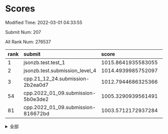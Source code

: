 # Scores

Modified Time: 2022-03-01 04:33:55

Submit Num: 207

All Rank Num: 276537

| rank |               submit               |       score        |       sigma        | pk_num |
| :--- | :--------------------------------- | :----------------- | :----------------- | :----- |
| 1    | jsonzb.test.test_1                 | 1015.8641935583055 | 0.8511448805265815 | 5335   |
| 2    | jsonzb.test.submission_level_4     | 1014.4939985752097 | 0.8161940044567287 | 5339   |
| 3    | cpp.21_12_24.submission-2b2ea0d7   | 1012.7944686325366 | 0.7587385343541435 | 5344   |
| 54   | cpp.2022_01_09.submission-5b0e3de2 | 1005.3290939561491 | 0.7164807303027323 | 5343   |
| 81   | cpp.2022_01_09.submission-816672bd | 1003.5712172937284 | 0.7098995190365407 | 5342   |


<details>
<summary>全部</summary>

| rank |                 submit                 |       score        |       sigma        | pk_num |
| :--- | :------------------------------------- | :----------------- | :----------------- | :----- |
| 1    | jsonzb.test.test_1                     | 1015.8641935583055 | 0.8511448805265815 | 5335   |
| 2    | jsonzb.test.submission_level_4         | 1014.4939985752097 | 0.8161940044567287 | 5339   |
| 3    | cpp.21_12_24.submission-2b2ea0d7       | 1012.7944686325366 | 0.7587385343541435 | 5344   |
| 4    | gobigger.level_3.submission_level_3_33 | 1011.9446628807481 | 0.7738080200717379 | 5346   |
| 5    | gobigger.level_3.submission_level_3_15 | 1011.528287326044  | 0.7651145673247672 | 5345   |
| 6    | gobigger.level_3.submission_level_3_25 | 1011.4136650948525 | 0.7537390826801651 | 5346   |
| 7    | gobigger.level_3.submission_level_3_10 | 1011.3398162518856 | 0.7475863244745105 | 5343   |
| 8    | gobigger.level_3.submission_level_3_2  | 1011.2492256175144 | 0.7543125803161377 | 5341   |
| 9    | gobigger.level_3.submission_level_3_3  | 1011.1193430798484 | 0.782248308184757  | 5339   |
| 10   | gobigger.level_3.submission_level_3_29 | 1011.1178602199359 | 0.7711704211427891 | 5340   |
| 11   | gobigger.level_3.submission_level_3_23 | 1011.0737034715603 | 0.7743510125213071 | 5341   |
| 12   | gobigger.level_3.submission_level_3_1  | 1010.9704172015125 | 0.7789455262850526 | 5350   |
| 13   | gobigger.level_3.submission_level_3_36 | 1010.9402328886264 | 0.7827219470798521 | 5340   |
| 14   | gobigger.level_3.submission_level_3_47 | 1010.7752782233443 | 0.7580904833446194 | 5345   |
| 15   | gobigger.level_3.submission_level_3_24 | 1010.7534556316817 | 0.7698304214589182 | 5347   |
| 16   | gobigger.level_3.submission_level_3_40 | 1010.7016617695672 | 0.77867752015215   | 5341   |
| 17   | gobigger.level_3.submission_level_3_12 | 1010.653368048915  | 0.7444462600555523 | 5343   |
| 18   | gobigger.level_3.submission_level_3_42 | 1010.6145400349461 | 0.8005818547099883 | 5340   |
| 19   | gobigger.level_3.submission_level_3_27 | 1010.5814808252156 | 0.75907289734104   | 5349   |
| 20   | gobigger.level_3.submission_level_3_19 | 1010.4970226288285 | 0.761788630118192  | 5348   |
| 21   | gobigger.level_3.submission_level_3_18 | 1010.4786869814473 | 0.773696338808835  | 5341   |
| 22   | gobigger.level_3.submission_level_3_48 | 1010.4256825196973 | 0.7616582471503293 | 5341   |
| 23   | gobigger.level_3.submission_level_3_43 | 1010.3831289098744 | 0.7807986665537887 | 5342   |
| 24   | gobigger.level_3.submission_level_3_5  | 1010.3183238076509 | 0.7788152961025446 | 5342   |
| 25   | gobigger.level_3.submission_level_3_38 | 1010.2448787504005 | 0.775969531395074  | 5342   |
| 26   | gobigger.level_3.submission_level_3_6  | 1010.1865203998229 | 0.752151698176139  | 5345   |
| 27   | gobigger.level_3.submission_level_3_28 | 1010.1507617765136 | 0.7708951381234933 | 5343   |
| 28   | gobigger.level_3.submission_level_3_0  | 1010.1451120125399 | 0.7667590262724643 | 5342   |
| 29   | gobigger.level_3.submission_level_3_44 | 1010.1294756349276 | 0.7671689342546864 | 5343   |
| 30   | gobigger.level_3.submission_level_3_22 | 1010.0927932190734 | 0.7671937794336419 | 5341   |
| 31   | gobigger.level_3.submission_level_3_13 | 1010.067314184026  | 0.7750524235527076 | 5347   |
| 32   | gobigger.level_3.submission_level_3_45 | 1009.9987353630773 | 0.7642105314474814 | 5340   |
| 33   | gobigger.level_3.submission_level_3_34 | 1009.9768285697156 | 0.7724805572149855 | 5343   |
| 34   | gobigger.level_3.submission_level_3_39 | 1009.9632304239143 | 0.7607673802723587 | 5341   |
| 35   | gobigger.level_3.submission_level_3_8  | 1009.9629571213616 | 0.7593218251410585 | 5342   |
| 36   | gobigger.level_3.submission_level_3_37 | 1009.8498362910375 | 0.7675976397415936 | 5344   |
| 37   | gobigger.level_3.submission_level_3_30 | 1009.6151145059048 | 0.7627170393647675 | 5343   |
| 38   | gobigger.level_3.submission_level_3_14 | 1009.5676353335108 | 0.7463224852449172 | 5347   |
| 39   | gobigger.level_3.submission_level_3_20 | 1009.5150763542105 | 0.7637986595198288 | 5343   |
| 40   | gobigger.level_3.submission_level_3_17 | 1009.4876502979017 | 0.7662825763471973 | 5344   |
| 41   | gobigger.level_3.submission_level_3_7  | 1009.4724197134954 | 0.7390333451581812 | 5347   |
| 42   | gobigger.level_3.submission_level_3_4  | 1009.4355475222422 | 0.7573109604019959 | 5346   |
| 43   | gobigger.level_3.submission_level_3_11 | 1009.384975818014  | 0.7660506320396828 | 5341   |
| 44   | gobigger.level_3.submission_level_3_35 | 1009.3540442333706 | 0.7450626046303321 | 5345   |
| 45   | gobigger.level_3.submission_level_3_49 | 1009.2872897796801 | 0.7451816196684847 | 5340   |
| 46   | gobigger.level_3.submission_level_3_46 | 1009.2479043443892 | 0.746029966277986  | 5343   |
| 47   | gobigger.level_3.submission_level_3_32 | 1009.22032676894   | 0.7871618276862757 | 5349   |
| 48   | gobigger.level_3.submission_level_3_16 | 1009.2028865355668 | 0.7383807037047198 | 5344   |
| 49   | gobigger.level_3.submission_level_3_31 | 1009.1490143246436 | 0.7461194427235075 | 5337   |
| 50   | gobigger.level_3.submission_level_3_21 | 1009.1372380891329 | 0.7675023109394195 | 5341   |
| 51   | gobigger.level_3.submission_level_3_41 | 1009.0091160755879 | 0.7427676114611964 | 5345   |
| 52   | gobigger.level_3.submission_level_3_26 | 1008.8937227847385 | 0.759450299105773  | 5348   |
| 53   | gobigger.level_3.submission_level_3_9  | 1008.5527967851706 | 0.7601627216770922 | 5348   |
| 54   | cpp.2022_01_09.submission-5b0e3de2     | 1005.3290939561491 | 0.7164807303027323 | 5343   |
| 55   | gobigger.level_1.submission_level_1_36 | 1005.1426887112385 | 0.7207885213810916 | 5344   |
| 56   | gobigger.level_1.submission_level_1_49 | 1004.9102428344909 | 0.7246858281641971 | 5348   |
| 57   | gobigger.level_1.submission_level_1_31 | 1004.6678130630171 | 0.7244118468622446 | 5343   |
| 58   | gobigger.level_1.submission_level_1_25 | 1004.4965757240641 | 0.7190522323956792 | 5349   |
| 59   | gobigger.level_1.submission_level_1_11 | 1004.3263042865435 | 0.7273179069109009 | 5343   |
| 60   | gobigger.level_1.submission_level_1_7  | 1004.2824857783269 | 0.7141228078565189 | 5342   |
| 61   | gobigger.level_1.submission_level_1_35 | 1004.1567151133221 | 0.7151214987174296 | 5344   |
| 62   | gobigger.level_1.submission_level_1_19 | 1004.1478533861408 | 0.7105544299184352 | 5340   |
| 63   | gobigger.level_1.submission_level_1_18 | 1004.0926099646264 | 0.721222339516778  | 5341   |
| 64   | gobigger.level_1.submission_level_1_8  | 1004.085754327068  | 0.7200647197066823 | 5346   |
| 65   | gobigger.level_1.submission_level_1_33 | 1004.0145348284793 | 0.7255569785427917 | 5346   |
| 66   | gobigger.level_1.submission_level_1_26 | 1003.9548061284049 | 0.7093978453786814 | 5348   |
| 67   | gobigger.level_1.submission_level_1_38 | 1003.9230773284363 | 0.7090302729245758 | 5343   |
| 68   | gobigger.level_1.submission_level_1_43 | 1003.9122456377543 | 0.7107342291966341 | 5343   |
| 69   | gobigger.level_1.submission_level_1_4  | 1003.87801992218   | 0.7135224326803902 | 5346   |
| 70   | gobigger.level_1.submission_level_1_41 | 1003.8379531814967 | 0.713240954056278  | 5345   |
| 71   | gobigger.level_1.submission_level_1_14 | 1003.8254608448879 | 0.7145053876650753 | 5347   |
| 72   | gobigger.level_1.submission_level_1_0  | 1003.8199482811082 | 0.7170378902277278 | 5342   |
| 73   | gobigger.level_1.submission_level_1_23 | 1003.7409317939263 | 0.7246743473657847 | 5343   |
| 74   | gobigger.level_1.submission_level_1_30 | 1003.7136707986019 | 0.7100867250766136 | 5351   |
| 75   | gobigger.level_1.submission_level_1_1  | 1003.7024864432902 | 0.717709489579816  | 5345   |
| 76   | gobigger.level_1.submission_level_1_24 | 1003.6835901421135 | 0.7112193397311719 | 5345   |
| 77   | gobigger.level_1.submission_level_1_28 | 1003.6739928173339 | 0.7302478041694905 | 5350   |
| 78   | gobigger.level_1.submission_level_1_47 | 1003.6680242815522 | 0.7046569245181722 | 5345   |
| 79   | gobigger.level_1.submission_level_1_45 | 1003.6645441311181 | 0.7121710636227893 | 5342   |
| 80   | gobigger.level_1.submission_level_1_48 | 1003.575719980125  | 0.7241446630559393 | 5340   |
| 81   | cpp.2022_01_09.submission-816672bd     | 1003.5712172937284 | 0.7098995190365407 | 5342   |
| 82   | gobigger.level_1.submission_level_1_17 | 1003.5620725439824 | 0.7254741669449426 | 5347   |
| 83   | gobigger.level_1.submission_level_1_6  | 1003.5565190937157 | 0.7218224392159471 | 5340   |
| 84   | gobigger.level_1.submission_level_1_39 | 1003.4001588302935 | 0.7342160741338475 | 5345   |
| 85   | gobigger.level_1.submission_level_1_3  | 1003.3864208358534 | 0.7124439085167986 | 5342   |
| 86   | gobigger.level_1.submission_level_1_21 | 1003.2550387455508 | 0.7093579569753562 | 5343   |
| 87   | gobigger.level_1.submission_level_1_2  | 1003.2499344554642 | 0.7101069955908499 | 5343   |
| 88   | gobigger.level_1.submission_level_1_12 | 1003.2200477666629 | 0.7097364349443471 | 5342   |
| 89   | gobigger.level_1.submission_level_1_37 | 1003.2147091202937 | 0.7274535292051828 | 5349   |
| 90   | gobigger.level_1.submission_level_1_13 | 1003.2120279934451 | 0.7040344333104964 | 5344   |
| 91   | gobigger.level_1.submission_level_1_32 | 1003.1838713798655 | 0.7198014632743447 | 5346   |
| 92   | gobigger.level_1.submission_level_1_29 | 1003.0454551281296 | 0.7153933847510561 | 5349   |
| 93   | gobigger.level_1.submission_level_1_5  | 1002.9102718906252 | 0.7178113684682337 | 5340   |
| 94   | gobigger.level_1.submission_level_1_16 | 1002.8662897978172 | 0.7174377261754614 | 5344   |
| 95   | gobigger.level_1.submission_level_1_34 | 1002.8541311736835 | 0.7219895566003844 | 5345   |
| 96   | gobigger.level_1.submission_level_1_46 | 1002.764551334711  | 0.7188821371758941 | 5345   |
| 97   | gobigger.level_1.submission_level_1_22 | 1002.5827305082433 | 0.7183453418442107 | 5343   |
| 98   | gobigger.level_1.submission_level_1_20 | 1002.4826569405685 | 0.7108474692898022 | 5341   |
| 99   | gobigger.level_1.submission_level_1_10 | 1002.4805143484795 | 0.7330500242228372 | 5341   |
| 100  | gobigger.level_1.submission_level_1_44 | 1002.4026266476475 | 0.7241904994105081 | 5348   |
| 101  | gobigger.level_1.submission_level_1_9  | 1002.3475514194769 | 0.709558423383733  | 5344   |
| 102  | gobigger.level_1.submission_level_1_15 | 1002.0761082526375 | 0.7059975251596006 | 5341   |
| 103  | gobigger.level_1.submission_level_1_27 | 1001.956781403928  | 0.7189482471770098 | 5345   |
| 104  | gobigger.level_1.submission_level_1_40 | 1001.5665638703179 | 0.7139940591203207 | 5346   |
| 105  | gobigger.level_1.submission_level_1_42 | 1001.5169999815851 | 0.7093492657165066 | 5342   |
| 106  | gobigger.random.submission_random_20   | 997.7555473530438  | 0.7253629626570213 | 5343   |
| 107  | gobigger.random.submission_random_42   | 997.3641813966377  | 0.7215383006211761 | 5347   |
| 108  | gobigger.random.submission_random_16   | 997.1448978541844  | 0.7088623040023689 | 5350   |
| 109  | gobigger.random.submission_random_30   | 997.1406346231626  | 0.7211063084227315 | 5346   |
| 110  | gobigger.random.submission_random_0    | 996.8401676837209  | 0.7149801748953308 | 5346   |
| 111  | gobigger.random.submission_random_12   | 996.7663133577532  | 0.7129144284961946 | 5345   |
| 112  | gobigger.random.submission_random_41   | 996.7634503745568  | 0.7107056112578367 | 5348   |
| 113  | gobigger.random.submission_random_49   | 996.7631246758782  | 0.6962113715366759 | 5346   |
| 114  | gobigger.random.submission_random_45   | 996.7055386810813  | 0.7096586686754667 | 5344   |
| 115  | gobigger.random.submission_random_40   | 996.6925977526495  | 0.7003081365720678 | 5342   |
| 116  | gobigger.random.submission_random_36   | 996.6806465869698  | 0.7087116477533216 | 5343   |
| 117  | gobigger.random.submission_random_19   | 996.6350690213345  | 0.726377222918833  | 5346   |
| 118  | gobigger.random.submission_random_43   | 996.6249559199006  | 0.7204082588011369 | 5347   |
| 119  | gobigger.random.submission_random_24   | 996.5833734984421  | 0.7020670509911974 | 5344   |
| 120  | gobigger.random.submission_random_37   | 996.3941139864803  | 0.7084763033750158 | 5336   |
| 121  | gobigger.random.submission_random_25   | 996.3937553010855  | 0.709985770189662  | 5347   |
| 122  | gobigger.random.submission_random_2    | 996.3914537690152  | 0.7177749240117122 | 5345   |
| 123  | gobigger.random.submission_random_29   | 996.3736326661912  | 0.7164003667159702 | 5349   |
| 124  | gobigger.random.submission_random_4    | 996.3026159845731  | 0.7308006411175805 | 5334   |
| 125  | gobigger.random.submission_random_35   | 996.2374607363284  | 0.7286122826137637 | 5342   |
| 126  | gobigger.random.submission_random_28   | 995.9252036258092  | 0.7093291655061583 | 5343   |
| 127  | gobigger.random.submission_random_48   | 995.8886544561067  | 0.7070994266815973 | 5344   |
| 128  | gobigger.random.submission_random_47   | 995.8635394504994  | 0.7127381365518538 | 5342   |
| 129  | gobigger.random.submission_random_22   | 995.8631711961426  | 0.7035164458529528 | 5343   |
| 130  | gobigger.random.submission_random_5    | 995.8204204302597  | 0.7237212636711379 | 5343   |
| 131  | gobigger.random.submission_random_18   | 995.7725170509465  | 0.7021571521878396 | 5346   |
| 132  | gobigger.random.submission_random_38   | 995.6705672993202  | 0.7114776966924269 | 5339   |
| 133  | gobigger.random.submission_random_1    | 995.6628072232942  | 0.7083107910969831 | 5342   |
| 134  | gobigger.random.submission_random_32   | 995.6266657918075  | 0.7132831513016695 | 5345   |
| 135  | gobigger.random.submission_random_7    | 995.6099903346077  | 0.7059095306198625 | 5345   |
| 136  | gobigger.random.submission_random_27   | 995.5804550022378  | 0.7128524952406399 | 5344   |
| 137  | gobigger.random.submission_random_39   | 995.5642882863465  | 0.7279085450695751 | 5345   |
| 138  | gobigger.random.submission_random_21   | 995.5501565206594  | 0.7152212786256396 | 5343   |
| 139  | gobigger.random.submission_random_3    | 995.5186447794758  | 0.7106510095055307 | 5344   |
| 140  | gobigger.random.submission_random_6    | 995.4766886841825  | 0.7243252481114522 | 5344   |
| 141  | gobigger.random.submission_random_31   | 995.4560278921512  | 0.7317755093100201 | 5343   |
| 142  | gobigger.random.submission_random_9    | 995.4549056312214  | 0.7190864488011305 | 5344   |
| 143  | gobigger.random.submission_random_11   | 995.4272652926807  | 0.7052206873888702 | 5343   |
| 144  | gobigger.random.submission_random_14   | 995.2469528537787  | 0.7154976358159936 | 5341   |
| 145  | gobigger.random.submission_random_33   | 995.1964740481965  | 0.7245529117236686 | 5340   |
| 146  | gobigger.random.submission_random_46   | 995.1719596457593  | 0.7168882076194454 | 5345   |
| 147  | gobigger.random.submission_random_34   | 995.0973235859096  | 0.7142632942108444 | 5341   |
| 148  | gobigger.random.submission_random_44   | 995.0749780909737  | 0.7250785029419455 | 5342   |
| 149  | gobigger.random.submission_random_17   | 994.8935523500968  | 0.7100430790799338 | 5343   |
| 150  | gobigger.random.submission_random_10   | 994.8386534218981  | 0.7111153180401343 | 5344   |
| 151  | gobigger.random.submission_random_8    | 994.8036877017516  | 0.7181356654133989 | 5345   |
| 152  | gobigger.random.submission_random_26   | 994.6401555888867  | 0.713409836908064  | 5342   |
| 153  | gobigger.random.submission_random_23   | 994.6017075214374  | 0.7181932182993457 | 5345   |
| 154  | gobigger.random.submission_random_15   | 994.5695269334929  | 0.741673083696193  | 5344   |
| 155  | gobigger.random.submission_random_13   | 994.10549357217    | 0.7204707906275862 | 5346   |
| 156  | gobigger.level_2.submission_level_2_37 | 994.0974640802356  | 0.707183532708654  | 5343   |
| 157  | gobigger.level_2.submission_level_2_25 | 993.8189160745138  | 0.7205687318527458 | 5343   |
| 158  | gobigger.level_2.submission_level_2_2  | 993.8113113639838  | 0.7437216542104987 | 5347   |
| 159  | gobigger.level_2.submission_level_2_18 | 993.5497950118039  | 0.7423346294871205 | 5344   |
| 160  | gobigger.level_2.submission_level_2_21 | 993.3473782088427  | 0.7324382057562608 | 5341   |
| 161  | gobigger.level_2.submission_level_2_22 | 993.1842304816474  | 0.7595972636818896 | 5343   |
| 162  | gobigger.level_2.submission_level_2_5  | 993.141832514363   | 0.7338864386511613 | 5345   |
| 163  | gobigger.level_2.submission_level_2_27 | 992.9944179518869  | 0.7372797972610546 | 5345   |
| 164  | gobigger.level_2.submission_level_2_38 | 992.9239731745265  | 0.7551789111332347 | 5344   |
| 165  | gobigger.level_2.submission_level_2_6  | 992.6333821328338  | 0.7312443094458387 | 5345   |
| 166  | gobigger.level_2.submission_level_2_3  | 992.4810879009588  | 0.7407745142052041 | 5341   |
| 167  | gobigger.level_2.submission_level_2_33 | 992.2723090156373  | 0.7522121608877264 | 5350   |
| 168  | gobigger.level_2.submission_level_2_46 | 992.262241205368   | 0.7528442957292537 | 5343   |
| 169  | gobigger.level_2.submission_level_2_20 | 992.2039614702743  | 0.7492763668195612 | 5340   |
| 170  | gobigger.level_2.submission_level_2_43 | 992.1981580098519  | 0.7568852478265272 | 5345   |
| 171  | gobigger.level_2.submission_level_2_40 | 992.0497125619576  | 0.7428373501441474 | 5340   |
| 172  | gobigger.level_2.submission_level_2_49 | 992.0479113123363  | 0.7377519901190592 | 5343   |
| 173  | gobigger.level_2.submission_level_2_34 | 992.0336623979617  | 0.7519838754467828 | 5343   |
| 174  | gobigger.level_2.submission_level_2_48 | 991.9387580757074  | 0.7589942926429226 | 5344   |
| 175  | gobigger.level_2.submission_level_2_31 | 991.9342162465504  | 0.7478203283995973 | 5348   |
| 176  | gobigger.level_2.submission_level_2_4  | 991.8533317237259  | 0.7308166201821765 | 5344   |
| 177  | gobigger.level_2.submission_level_2_35 | 991.820868279582   | 0.7547849616178205 | 5347   |
| 178  | gobigger.level_2.submission_level_2_42 | 991.8014377762352  | 0.7614224567700538 | 5344   |
| 179  | gobigger.level_2.submission_level_2_44 | 991.8010753138185  | 0.7503357613548731 | 5340   |
| 180  | gobigger.level_2.submission_level_2_14 | 991.7926603559492  | 0.7447334104667436 | 5343   |
| 181  | gobigger.level_2.submission_level_2_30 | 991.7901029904747  | 0.7455847283994196 | 5346   |
| 182  | gobigger.level_2.submission_level_2_32 | 991.7607677951207  | 0.7373761346699869 | 5344   |
| 183  | gobigger.level_2.submission_level_2_7  | 991.7331888836579  | 0.7584438307008772 | 5340   |
| 184  | gobigger.level_2.submission_level_2_8  | 991.7109599113141  | 0.7569210331621102 | 5346   |
| 185  | gobigger.level_2.submission_level_2_39 | 991.6647252788774  | 0.7484860580334306 | 5339   |
| 186  | gobigger.level_2.submission_level_2_1  | 991.5838268060643  | 0.7552843458133505 | 5351   |
| 187  | gobigger.level_2.submission_level_2_0  | 991.5804794796325  | 0.7666565688205347 | 5347   |
| 188  | gobigger.level_2.submission_level_2_15 | 991.5798323898964  | 0.7463740320988685 | 5344   |
| 189  | gobigger.level_2.submission_level_2_28 | 991.4860505897543  | 0.7663192428134196 | 5340   |
| 190  | gobigger.level_2.submission_level_2_10 | 991.4694227759655  | 0.7362047671535987 | 5342   |
| 191  | gobigger.level_2.submission_level_2_11 | 991.3290612244158  | 0.7486453113293886 | 5350   |
| 192  | gobigger.level_2.submission_level_2_16 | 991.265055188492   | 0.7427961132287327 | 5342   |
| 193  | gobigger.level_2.submission_level_2_12 | 991.1265441202667  | 0.7669056248664083 | 5341   |
| 194  | gobigger.level_2.submission_level_2_47 | 991.016205795469   | 0.750266189956668  | 5348   |
| 195  | gobigger.level_2.submission_level_2_41 | 990.9694807559923  | 0.7440054333453134 | 5345   |
| 196  | gobigger.level_2.submission_level_2_19 | 990.9649269859098  | 0.7525709820885762 | 5352   |
| 197  | gobigger.level_2.submission_level_2_45 | 990.7059055190356  | 0.76684306798098   | 5343   |
| 198  | gobigger.level_2.submission_level_2_36 | 990.6653334889926  | 0.7592404544406612 | 5344   |
| 199  | gobigger.level_2.submission_level_2_23 | 990.5843461043178  | 0.7499836957857057 | 5337   |
| 200  | gobigger.level_2.submission_level_2_24 | 990.5282319010355  | 0.7654122327386438 | 5341   |
| 201  | gobigger.level_2.submission_level_2_26 | 990.3485400813677  | 0.7614374923980273 | 5347   |
| 202  | gobigger.level_2.submission_level_2_13 | 990.2041925764325  | 0.7724661484750984 | 5343   |
| 203  | gobigger.level_2.submission_level_2_29 | 989.8761620170894  | 0.799375136773317  | 5342   |
| 204  | gobigger.level_2.submission_level_2_17 | 989.8678233830213  | 0.7668139710468743 | 5340   |
| 205  | gobigger.level_2.submission_level_2_9  | 988.826118702283   | 0.7995108201033594 | 5342   |
| 206  | gobigger.none.submission_none_0        | 976.5055357566482  | 1.3989771620308602 | 5339   |
| 207  | gobigger.none.submission_none_1        | 975.3827325134336  | 1.4876859976155041 | 5338   |

</details>